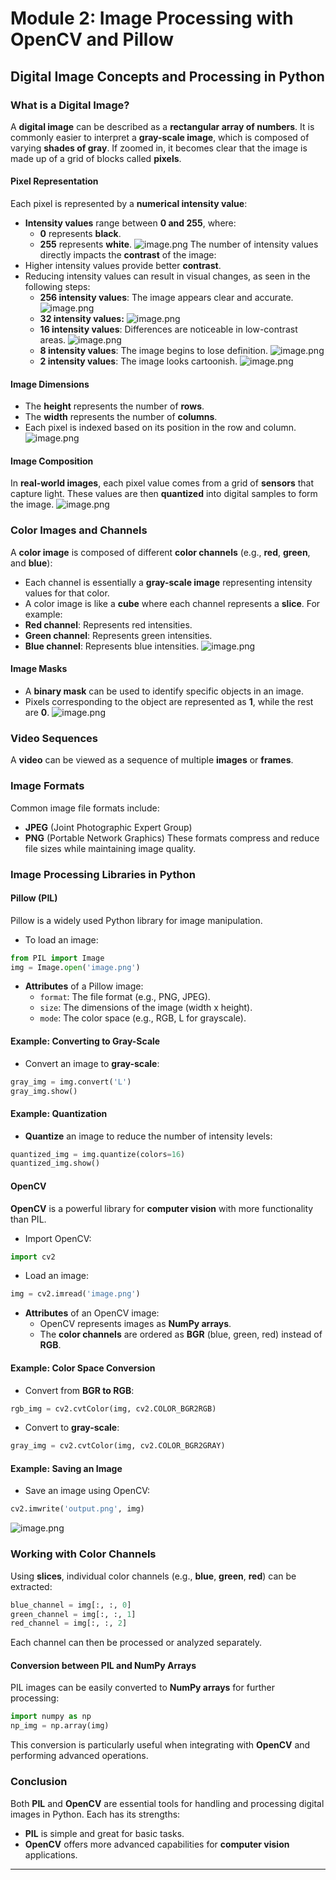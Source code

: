 

# Module 2: Image Processing with OpenCV and Pillow
## Digital Image Concepts and Processing in Python
### What is a Digital Image?
A **digital image** can be described as a **rectangular array of numbers**. It is commonly easier to interpret a **gray-scale image**, which is composed of varying **shades of gray**. If zoomed in, it becomes clear that the image is made up of a grid of blocks called **pixels**.
#### Pixel Representation
Each pixel is represented by a **numerical intensity value**:
- **Intensity values** range between **0 and 255**, where:
	- **0** represents **black**.
	- **255** represents **white**.
![image.png](https://prod-files-secure.s3.us-west-2.amazonaws.com/03e82b26-cccb-4906-bb56-adabcbdc0655/fa1bb4aa-313a-44c2-a7b3-7fa4a8432b08/image.png?X-Amz-Algorithm=AWS4-HMAC-SHA256&X-Amz-Content-Sha256=UNSIGNED-PAYLOAD&X-Amz-Credential=ASIAZI2LB466UGUXQHHP%2F20250128%2Fus-west-2%2Fs3%2Faws4_request&X-Amz-Date=20250128T211332Z&X-Amz-Expires=3600&X-Amz-Security-Token=IQoJb3JpZ2luX2VjEHUaCXVzLXdlc3QtMiJIMEYCIQC1aj2Gvms1hvkza5RvTMcAf0d%2FZch3Yyfy7XY1yOlxeAIhAJg275SFDYHTc6N6iBemWhJoovQ3JVMpDddwx%2BDXBzPUKv8DCH4QABoMNjM3NDIzMTgzODA1Igyuojzo1dme0Iq0ZUsq3AMG%2F27On0u9gFXVM3wM%2FAQVU4JB6fc4OM0VRjmhE%2Fewd80Fi0SSh8BhWAXipnBym6meDRoKi447rYlAJEXMEkYqb%2FwHHk8MP%2FcjebteDb5VQ1v%2FRXbMJN%2FJy1zqla8H1FpTGYVhmuw9vCSDggZejZwK%2BCAQ95uHGHIv%2BUUVM8x1SF6IJn4kZnsOSaxoupabMbBJp9tWrzfZ4HJnGpv1k5YcMdKKt4TeGUjXGowXma9YOco7QcCapZdtqf4ms0zqDSWOTQmlEwNqIt6t%2FY84ZO5CtmhYFoGnm%2B6hjqa4HLESfuTk2thE42H5PJvc1VWX%2B%2FGVzwBZotOIg1PiEn2sJ7f8J%2F9kD%2BU8W%2FpUZKirTnFkoV13kUJWrABZ%2BK6IcRuuZxEPDqGcPv7k98iMY8cbCbmpxJYO57W5RkQBG%2FuPPKLgbg8zC33daM7RuGL5uoRRXHpamm89qgPo33rfY6P2DjzPaWTC7HM3j3AwTxCS06iRYRftBhxwuA8tPYDHbG%2FYR%2Bt%2FlHTjkvf2vkA789GU3TZO3pullxRt2RW185Tv8wjZV3QjfEyiK6CfGz%2FG7egNWDmzJd10N8zlm0TeSEMmxobnbimMDH7NGQiJaA5ZoFwuUqtEemD4h18sN9qmajDb%2BeS8BjqkAW2cAf5ETMgLojBWWur0tmT8GTaBJfCxHBIUO4%2FjspZv31Kj4%2FPZVihP3120JjQUd7qjwkENxEXrdeiVzCWkG%2FN924yDzhF5dH2IGR3KbITmZV7UJZXzSGTmZjaKrxKHonP4i0hP7FiNG%2F%2FGW4PXuiCExrRYy7uuCkYgh9fef%2BKl2xGHw%2Fp1KJsoQj4vb8LwVGhlxJsgXhDjz8O8RvR7n1Em0AFf&X-Amz-Signature=1f6a5413509317a8d0043ac3241873ed94aae217ed2938db21dc1ad44cd61aee&X-Amz-SignedHeaders=host&x-id=GetObject)
The number of intensity values directly impacts the **contrast** of the image:
- Higher intensity values provide better **contrast**.
- Reducing intensity values can result in visual changes, as seen in the following steps:
	- **256 intensity values**: The image appears clear and accurate.
![image.png](https://prod-files-secure.s3.us-west-2.amazonaws.com/03e82b26-cccb-4906-bb56-adabcbdc0655/0de7dfb4-99dc-4b87-8932-5165b3c3b775/image.png?X-Amz-Algorithm=AWS4-HMAC-SHA256&X-Amz-Content-Sha256=UNSIGNED-PAYLOAD&X-Amz-Credential=ASIAZI2LB466YZMD3K7J%2F20250128%2Fus-west-2%2Fs3%2Faws4_request&X-Amz-Date=20250128T211332Z&X-Amz-Expires=3600&X-Amz-Security-Token=IQoJb3JpZ2luX2VjEHUaCXVzLXdlc3QtMiJIMEYCIQCkW%2Bk7SRqjp7300PwyhA4IGcujqjk4D1lD%2FAXEx3Rw1QIhANtmDznWjMdqzSvFy5Dp9tMPosXLuVPzZirL9mpg3c3cKv8DCH0QABoMNjM3NDIzMTgzODA1IgzcyyF0HuTgrgthMjMq3APEhUTwhUjIy14Bebe8yfolf4e8iGQj9xUrEn83BOOYr37yy6dF3f1DvE2FEljwwbRZTcwdVu1SHgj5NsMjvcsuY607fTaqjEOpiU7B2pzyx8QROORe4b6Z6SnfqC0CKS7jF0wa60YCpWaEy4G%2FRGlFm9d9PA36UbFcp9d4sww4F4BBqEE%2FiSVnTlAOcsQ03R8ibt8gnO2W92mQZfCpzI%2FU2h6UU1dmxHdkyXs%2BRI9cinSt3H7nvNiXP4%2B%2FLgYrhEaLq%2Bd4eIcJYnaIyQstJsoyECBu34gO2HUT1ymMVvQvrfLE08K66OsiDJ4JeS6FWmqpwAuruN20zYuX8Cz4QDf18%2BWSBLk5xkjV%2BYQIH7%2FCtKc6vBddoCRlgiFj48BDuE7YK51mCiFxu3HNm4Uf8GEbPvXFK4uIWc8ujNxvr%2FrDU9kGBkcZYqI3AnE8v6v5exWZxuUzJONHl6Pga6K1Wflv8wt4lHXtUtuX4n6xW%2FW%2F%2F18TLEsRTrmBtUm%2B3f7OwvrZtvGA8OKLRGIXeHOvIQkSvRmi7E7yX%2FN9UWfcHCoVstwU%2BgwDhuuhbwYLvjOK26iqNC2oohMitPOnHvMZlAdKAGbOhQACBOuPLLE%2FaZIgF0xOhMX%2BGPofKO8MkzDl%2BeS8BjqkAX7l6W195%2BqUNF9t95yxfFzk3XT0Aun9YodgGVeozqPLVzCRGIab2eZAckKoGzYZB3eK0TGW2b1awPgfTOR%2B8yIukKFo%2Bx0l4PMWKqEZHGWuDx2SIUROtBF1q%2B6SuD7OcZyR39vFcaNS9DNWa1h8ZdlNn7L%2FjKMa1XsbaXleocrliYSQu2BUnNA92nAXBqeIMl5IX2gfvVwmyKhZhY8fwx6yXmmd&X-Amz-Signature=f82bedc3730e29e4c7a1406620766881a673ac3fb5f5d687b7f0da54759002c1&X-Amz-SignedHeaders=host&x-id=GetObject)
	- **32 intensity values:**
![image.png](https://prod-files-secure.s3.us-west-2.amazonaws.com/03e82b26-cccb-4906-bb56-adabcbdc0655/7eb81f08-b190-4c5a-ba2b-2a498a15b2c4/image.png?X-Amz-Algorithm=AWS4-HMAC-SHA256&X-Amz-Content-Sha256=UNSIGNED-PAYLOAD&X-Amz-Credential=ASIAZI2LB466YZMD3K7J%2F20250128%2Fus-west-2%2Fs3%2Faws4_request&X-Amz-Date=20250128T211332Z&X-Amz-Expires=3600&X-Amz-Security-Token=IQoJb3JpZ2luX2VjEHUaCXVzLXdlc3QtMiJIMEYCIQCkW%2Bk7SRqjp7300PwyhA4IGcujqjk4D1lD%2FAXEx3Rw1QIhANtmDznWjMdqzSvFy5Dp9tMPosXLuVPzZirL9mpg3c3cKv8DCH0QABoMNjM3NDIzMTgzODA1IgzcyyF0HuTgrgthMjMq3APEhUTwhUjIy14Bebe8yfolf4e8iGQj9xUrEn83BOOYr37yy6dF3f1DvE2FEljwwbRZTcwdVu1SHgj5NsMjvcsuY607fTaqjEOpiU7B2pzyx8QROORe4b6Z6SnfqC0CKS7jF0wa60YCpWaEy4G%2FRGlFm9d9PA36UbFcp9d4sww4F4BBqEE%2FiSVnTlAOcsQ03R8ibt8gnO2W92mQZfCpzI%2FU2h6UU1dmxHdkyXs%2BRI9cinSt3H7nvNiXP4%2B%2FLgYrhEaLq%2Bd4eIcJYnaIyQstJsoyECBu34gO2HUT1ymMVvQvrfLE08K66OsiDJ4JeS6FWmqpwAuruN20zYuX8Cz4QDf18%2BWSBLk5xkjV%2BYQIH7%2FCtKc6vBddoCRlgiFj48BDuE7YK51mCiFxu3HNm4Uf8GEbPvXFK4uIWc8ujNxvr%2FrDU9kGBkcZYqI3AnE8v6v5exWZxuUzJONHl6Pga6K1Wflv8wt4lHXtUtuX4n6xW%2FW%2F%2F18TLEsRTrmBtUm%2B3f7OwvrZtvGA8OKLRGIXeHOvIQkSvRmi7E7yX%2FN9UWfcHCoVstwU%2BgwDhuuhbwYLvjOK26iqNC2oohMitPOnHvMZlAdKAGbOhQACBOuPLLE%2FaZIgF0xOhMX%2BGPofKO8MkzDl%2BeS8BjqkAX7l6W195%2BqUNF9t95yxfFzk3XT0Aun9YodgGVeozqPLVzCRGIab2eZAckKoGzYZB3eK0TGW2b1awPgfTOR%2B8yIukKFo%2Bx0l4PMWKqEZHGWuDx2SIUROtBF1q%2B6SuD7OcZyR39vFcaNS9DNWa1h8ZdlNn7L%2FjKMa1XsbaXleocrliYSQu2BUnNA92nAXBqeIMl5IX2gfvVwmyKhZhY8fwx6yXmmd&X-Amz-Signature=76fe1d4851862c5d3d558da45910ae5ad70fbdbed294e01482fa864de9829f94&X-Amz-SignedHeaders=host&x-id=GetObject)
	- **16 intensity values**: Differences are noticeable in low-contrast areas.
![image.png](https://prod-files-secure.s3.us-west-2.amazonaws.com/03e82b26-cccb-4906-bb56-adabcbdc0655/6bf56d44-9a14-4b7b-98c2-1f00b8630f0c/image.png?X-Amz-Algorithm=AWS4-HMAC-SHA256&X-Amz-Content-Sha256=UNSIGNED-PAYLOAD&X-Amz-Credential=ASIAZI2LB466YZMD3K7J%2F20250128%2Fus-west-2%2Fs3%2Faws4_request&X-Amz-Date=20250128T211332Z&X-Amz-Expires=3600&X-Amz-Security-Token=IQoJb3JpZ2luX2VjEHUaCXVzLXdlc3QtMiJIMEYCIQCkW%2Bk7SRqjp7300PwyhA4IGcujqjk4D1lD%2FAXEx3Rw1QIhANtmDznWjMdqzSvFy5Dp9tMPosXLuVPzZirL9mpg3c3cKv8DCH0QABoMNjM3NDIzMTgzODA1IgzcyyF0HuTgrgthMjMq3APEhUTwhUjIy14Bebe8yfolf4e8iGQj9xUrEn83BOOYr37yy6dF3f1DvE2FEljwwbRZTcwdVu1SHgj5NsMjvcsuY607fTaqjEOpiU7B2pzyx8QROORe4b6Z6SnfqC0CKS7jF0wa60YCpWaEy4G%2FRGlFm9d9PA36UbFcp9d4sww4F4BBqEE%2FiSVnTlAOcsQ03R8ibt8gnO2W92mQZfCpzI%2FU2h6UU1dmxHdkyXs%2BRI9cinSt3H7nvNiXP4%2B%2FLgYrhEaLq%2Bd4eIcJYnaIyQstJsoyECBu34gO2HUT1ymMVvQvrfLE08K66OsiDJ4JeS6FWmqpwAuruN20zYuX8Cz4QDf18%2BWSBLk5xkjV%2BYQIH7%2FCtKc6vBddoCRlgiFj48BDuE7YK51mCiFxu3HNm4Uf8GEbPvXFK4uIWc8ujNxvr%2FrDU9kGBkcZYqI3AnE8v6v5exWZxuUzJONHl6Pga6K1Wflv8wt4lHXtUtuX4n6xW%2FW%2F%2F18TLEsRTrmBtUm%2B3f7OwvrZtvGA8OKLRGIXeHOvIQkSvRmi7E7yX%2FN9UWfcHCoVstwU%2BgwDhuuhbwYLvjOK26iqNC2oohMitPOnHvMZlAdKAGbOhQACBOuPLLE%2FaZIgF0xOhMX%2BGPofKO8MkzDl%2BeS8BjqkAX7l6W195%2BqUNF9t95yxfFzk3XT0Aun9YodgGVeozqPLVzCRGIab2eZAckKoGzYZB3eK0TGW2b1awPgfTOR%2B8yIukKFo%2Bx0l4PMWKqEZHGWuDx2SIUROtBF1q%2B6SuD7OcZyR39vFcaNS9DNWa1h8ZdlNn7L%2FjKMa1XsbaXleocrliYSQu2BUnNA92nAXBqeIMl5IX2gfvVwmyKhZhY8fwx6yXmmd&X-Amz-Signature=7ee3cf827972af056cab2d070460668fa95f1744e10ba97d5e09ff87287fdffd&X-Amz-SignedHeaders=host&x-id=GetObject)
	- **8 intensity values**: The image begins to lose definition.
![image.png](https://prod-files-secure.s3.us-west-2.amazonaws.com/03e82b26-cccb-4906-bb56-adabcbdc0655/cca05878-ca1a-43e0-8bec-1d146756f9ae/image.png?X-Amz-Algorithm=AWS4-HMAC-SHA256&X-Amz-Content-Sha256=UNSIGNED-PAYLOAD&X-Amz-Credential=ASIAZI2LB466YZMD3K7J%2F20250128%2Fus-west-2%2Fs3%2Faws4_request&X-Amz-Date=20250128T211332Z&X-Amz-Expires=3600&X-Amz-Security-Token=IQoJb3JpZ2luX2VjEHUaCXVzLXdlc3QtMiJIMEYCIQCkW%2Bk7SRqjp7300PwyhA4IGcujqjk4D1lD%2FAXEx3Rw1QIhANtmDznWjMdqzSvFy5Dp9tMPosXLuVPzZirL9mpg3c3cKv8DCH0QABoMNjM3NDIzMTgzODA1IgzcyyF0HuTgrgthMjMq3APEhUTwhUjIy14Bebe8yfolf4e8iGQj9xUrEn83BOOYr37yy6dF3f1DvE2FEljwwbRZTcwdVu1SHgj5NsMjvcsuY607fTaqjEOpiU7B2pzyx8QROORe4b6Z6SnfqC0CKS7jF0wa60YCpWaEy4G%2FRGlFm9d9PA36UbFcp9d4sww4F4BBqEE%2FiSVnTlAOcsQ03R8ibt8gnO2W92mQZfCpzI%2FU2h6UU1dmxHdkyXs%2BRI9cinSt3H7nvNiXP4%2B%2FLgYrhEaLq%2Bd4eIcJYnaIyQstJsoyECBu34gO2HUT1ymMVvQvrfLE08K66OsiDJ4JeS6FWmqpwAuruN20zYuX8Cz4QDf18%2BWSBLk5xkjV%2BYQIH7%2FCtKc6vBddoCRlgiFj48BDuE7YK51mCiFxu3HNm4Uf8GEbPvXFK4uIWc8ujNxvr%2FrDU9kGBkcZYqI3AnE8v6v5exWZxuUzJONHl6Pga6K1Wflv8wt4lHXtUtuX4n6xW%2FW%2F%2F18TLEsRTrmBtUm%2B3f7OwvrZtvGA8OKLRGIXeHOvIQkSvRmi7E7yX%2FN9UWfcHCoVstwU%2BgwDhuuhbwYLvjOK26iqNC2oohMitPOnHvMZlAdKAGbOhQACBOuPLLE%2FaZIgF0xOhMX%2BGPofKO8MkzDl%2BeS8BjqkAX7l6W195%2BqUNF9t95yxfFzk3XT0Aun9YodgGVeozqPLVzCRGIab2eZAckKoGzYZB3eK0TGW2b1awPgfTOR%2B8yIukKFo%2Bx0l4PMWKqEZHGWuDx2SIUROtBF1q%2B6SuD7OcZyR39vFcaNS9DNWa1h8ZdlNn7L%2FjKMa1XsbaXleocrliYSQu2BUnNA92nAXBqeIMl5IX2gfvVwmyKhZhY8fwx6yXmmd&X-Amz-Signature=76ef249556787ab5c80fef0c2c1f474d9670be72bde9977c80ae8f7d1c420cd6&X-Amz-SignedHeaders=host&x-id=GetObject)
	- **2 intensity values**: The image looks cartoonish.
![image.png](https://prod-files-secure.s3.us-west-2.amazonaws.com/03e82b26-cccb-4906-bb56-adabcbdc0655/12da64d7-6b97-44e0-bc2c-52b9c47ce212/image.png?X-Amz-Algorithm=AWS4-HMAC-SHA256&X-Amz-Content-Sha256=UNSIGNED-PAYLOAD&X-Amz-Credential=ASIAZI2LB466YZMD3K7J%2F20250128%2Fus-west-2%2Fs3%2Faws4_request&X-Amz-Date=20250128T211332Z&X-Amz-Expires=3600&X-Amz-Security-Token=IQoJb3JpZ2luX2VjEHUaCXVzLXdlc3QtMiJIMEYCIQCkW%2Bk7SRqjp7300PwyhA4IGcujqjk4D1lD%2FAXEx3Rw1QIhANtmDznWjMdqzSvFy5Dp9tMPosXLuVPzZirL9mpg3c3cKv8DCH0QABoMNjM3NDIzMTgzODA1IgzcyyF0HuTgrgthMjMq3APEhUTwhUjIy14Bebe8yfolf4e8iGQj9xUrEn83BOOYr37yy6dF3f1DvE2FEljwwbRZTcwdVu1SHgj5NsMjvcsuY607fTaqjEOpiU7B2pzyx8QROORe4b6Z6SnfqC0CKS7jF0wa60YCpWaEy4G%2FRGlFm9d9PA36UbFcp9d4sww4F4BBqEE%2FiSVnTlAOcsQ03R8ibt8gnO2W92mQZfCpzI%2FU2h6UU1dmxHdkyXs%2BRI9cinSt3H7nvNiXP4%2B%2FLgYrhEaLq%2Bd4eIcJYnaIyQstJsoyECBu34gO2HUT1ymMVvQvrfLE08K66OsiDJ4JeS6FWmqpwAuruN20zYuX8Cz4QDf18%2BWSBLk5xkjV%2BYQIH7%2FCtKc6vBddoCRlgiFj48BDuE7YK51mCiFxu3HNm4Uf8GEbPvXFK4uIWc8ujNxvr%2FrDU9kGBkcZYqI3AnE8v6v5exWZxuUzJONHl6Pga6K1Wflv8wt4lHXtUtuX4n6xW%2FW%2F%2F18TLEsRTrmBtUm%2B3f7OwvrZtvGA8OKLRGIXeHOvIQkSvRmi7E7yX%2FN9UWfcHCoVstwU%2BgwDhuuhbwYLvjOK26iqNC2oohMitPOnHvMZlAdKAGbOhQACBOuPLLE%2FaZIgF0xOhMX%2BGPofKO8MkzDl%2BeS8BjqkAX7l6W195%2BqUNF9t95yxfFzk3XT0Aun9YodgGVeozqPLVzCRGIab2eZAckKoGzYZB3eK0TGW2b1awPgfTOR%2B8yIukKFo%2Bx0l4PMWKqEZHGWuDx2SIUROtBF1q%2B6SuD7OcZyR39vFcaNS9DNWa1h8ZdlNn7L%2FjKMa1XsbaXleocrliYSQu2BUnNA92nAXBqeIMl5IX2gfvVwmyKhZhY8fwx6yXmmd&X-Amz-Signature=7ba9dbb9081c6cdba1409bae4923de24a12bc295ff5bc457b202c43aea26d756&X-Amz-SignedHeaders=host&x-id=GetObject)
#### Image Dimensions
- The **height** represents the number of **rows**.
- The **width** represents the number of **columns**.
- Each pixel is indexed based on its position in the row and column.
![image.png](https://prod-files-secure.s3.us-west-2.amazonaws.com/03e82b26-cccb-4906-bb56-adabcbdc0655/ff056335-e79e-4491-b508-30cd45b6c194/image.png?X-Amz-Algorithm=AWS4-HMAC-SHA256&X-Amz-Content-Sha256=UNSIGNED-PAYLOAD&X-Amz-Credential=ASIAZI2LB466UGUXQHHP%2F20250128%2Fus-west-2%2Fs3%2Faws4_request&X-Amz-Date=20250128T211332Z&X-Amz-Expires=3600&X-Amz-Security-Token=IQoJb3JpZ2luX2VjEHUaCXVzLXdlc3QtMiJIMEYCIQC1aj2Gvms1hvkza5RvTMcAf0d%2FZch3Yyfy7XY1yOlxeAIhAJg275SFDYHTc6N6iBemWhJoovQ3JVMpDddwx%2BDXBzPUKv8DCH4QABoMNjM3NDIzMTgzODA1Igyuojzo1dme0Iq0ZUsq3AMG%2F27On0u9gFXVM3wM%2FAQVU4JB6fc4OM0VRjmhE%2Fewd80Fi0SSh8BhWAXipnBym6meDRoKi447rYlAJEXMEkYqb%2FwHHk8MP%2FcjebteDb5VQ1v%2FRXbMJN%2FJy1zqla8H1FpTGYVhmuw9vCSDggZejZwK%2BCAQ95uHGHIv%2BUUVM8x1SF6IJn4kZnsOSaxoupabMbBJp9tWrzfZ4HJnGpv1k5YcMdKKt4TeGUjXGowXma9YOco7QcCapZdtqf4ms0zqDSWOTQmlEwNqIt6t%2FY84ZO5CtmhYFoGnm%2B6hjqa4HLESfuTk2thE42H5PJvc1VWX%2B%2FGVzwBZotOIg1PiEn2sJ7f8J%2F9kD%2BU8W%2FpUZKirTnFkoV13kUJWrABZ%2BK6IcRuuZxEPDqGcPv7k98iMY8cbCbmpxJYO57W5RkQBG%2FuPPKLgbg8zC33daM7RuGL5uoRRXHpamm89qgPo33rfY6P2DjzPaWTC7HM3j3AwTxCS06iRYRftBhxwuA8tPYDHbG%2FYR%2Bt%2FlHTjkvf2vkA789GU3TZO3pullxRt2RW185Tv8wjZV3QjfEyiK6CfGz%2FG7egNWDmzJd10N8zlm0TeSEMmxobnbimMDH7NGQiJaA5ZoFwuUqtEemD4h18sN9qmajDb%2BeS8BjqkAW2cAf5ETMgLojBWWur0tmT8GTaBJfCxHBIUO4%2FjspZv31Kj4%2FPZVihP3120JjQUd7qjwkENxEXrdeiVzCWkG%2FN924yDzhF5dH2IGR3KbITmZV7UJZXzSGTmZjaKrxKHonP4i0hP7FiNG%2F%2FGW4PXuiCExrRYy7uuCkYgh9fef%2BKl2xGHw%2Fp1KJsoQj4vb8LwVGhlxJsgXhDjz8O8RvR7n1Em0AFf&X-Amz-Signature=53e6cf00e90dbe214d1b661cca4ebe9588694d9f308a010b4384e2595dfba9c0&X-Amz-SignedHeaders=host&x-id=GetObject)
#### Image Composition
In **real-world images**, each pixel value comes from a grid of **sensors** that capture light. These values are then **quantized** into digital samples to form the image.
![image.png](https://prod-files-secure.s3.us-west-2.amazonaws.com/03e82b26-cccb-4906-bb56-adabcbdc0655/0c721ea0-409b-4d32-b630-a00d6f170d18/image.png?X-Amz-Algorithm=AWS4-HMAC-SHA256&X-Amz-Content-Sha256=UNSIGNED-PAYLOAD&X-Amz-Credential=ASIAZI2LB466UGUXQHHP%2F20250128%2Fus-west-2%2Fs3%2Faws4_request&X-Amz-Date=20250128T211332Z&X-Amz-Expires=3600&X-Amz-Security-Token=IQoJb3JpZ2luX2VjEHUaCXVzLXdlc3QtMiJIMEYCIQC1aj2Gvms1hvkza5RvTMcAf0d%2FZch3Yyfy7XY1yOlxeAIhAJg275SFDYHTc6N6iBemWhJoovQ3JVMpDddwx%2BDXBzPUKv8DCH4QABoMNjM3NDIzMTgzODA1Igyuojzo1dme0Iq0ZUsq3AMG%2F27On0u9gFXVM3wM%2FAQVU4JB6fc4OM0VRjmhE%2Fewd80Fi0SSh8BhWAXipnBym6meDRoKi447rYlAJEXMEkYqb%2FwHHk8MP%2FcjebteDb5VQ1v%2FRXbMJN%2FJy1zqla8H1FpTGYVhmuw9vCSDggZejZwK%2BCAQ95uHGHIv%2BUUVM8x1SF6IJn4kZnsOSaxoupabMbBJp9tWrzfZ4HJnGpv1k5YcMdKKt4TeGUjXGowXma9YOco7QcCapZdtqf4ms0zqDSWOTQmlEwNqIt6t%2FY84ZO5CtmhYFoGnm%2B6hjqa4HLESfuTk2thE42H5PJvc1VWX%2B%2FGVzwBZotOIg1PiEn2sJ7f8J%2F9kD%2BU8W%2FpUZKirTnFkoV13kUJWrABZ%2BK6IcRuuZxEPDqGcPv7k98iMY8cbCbmpxJYO57W5RkQBG%2FuPPKLgbg8zC33daM7RuGL5uoRRXHpamm89qgPo33rfY6P2DjzPaWTC7HM3j3AwTxCS06iRYRftBhxwuA8tPYDHbG%2FYR%2Bt%2FlHTjkvf2vkA789GU3TZO3pullxRt2RW185Tv8wjZV3QjfEyiK6CfGz%2FG7egNWDmzJd10N8zlm0TeSEMmxobnbimMDH7NGQiJaA5ZoFwuUqtEemD4h18sN9qmajDb%2BeS8BjqkAW2cAf5ETMgLojBWWur0tmT8GTaBJfCxHBIUO4%2FjspZv31Kj4%2FPZVihP3120JjQUd7qjwkENxEXrdeiVzCWkG%2FN924yDzhF5dH2IGR3KbITmZV7UJZXzSGTmZjaKrxKHonP4i0hP7FiNG%2F%2FGW4PXuiCExrRYy7uuCkYgh9fef%2BKl2xGHw%2Fp1KJsoQj4vb8LwVGhlxJsgXhDjz8O8RvR7n1Em0AFf&X-Amz-Signature=44faf5de4ad96507ed4a31d48fd65c952d79766a8c700c08b3e54b4687ca3885&X-Amz-SignedHeaders=host&x-id=GetObject)
### Color Images and Channels
A **color image** is composed of different **color channels** (e.g., **red**, **green**, and **blue**):
- Each channel is essentially a **gray-scale image** representing intensity values for that color.
- A color image is like a **cube** where each channel represents a **slice**.
For example:
- **Red channel**: Represents red intensities.
- **Green channel**: Represents green intensities.
- **Blue channel**: Represents blue intensities.
![image.png](https://prod-files-secure.s3.us-west-2.amazonaws.com/03e82b26-cccb-4906-bb56-adabcbdc0655/c0cc17c9-842f-413f-82e8-f3f44278cf74/image.png?X-Amz-Algorithm=AWS4-HMAC-SHA256&X-Amz-Content-Sha256=UNSIGNED-PAYLOAD&X-Amz-Credential=ASIAZI2LB466UGUXQHHP%2F20250128%2Fus-west-2%2Fs3%2Faws4_request&X-Amz-Date=20250128T211332Z&X-Amz-Expires=3600&X-Amz-Security-Token=IQoJb3JpZ2luX2VjEHUaCXVzLXdlc3QtMiJIMEYCIQC1aj2Gvms1hvkza5RvTMcAf0d%2FZch3Yyfy7XY1yOlxeAIhAJg275SFDYHTc6N6iBemWhJoovQ3JVMpDddwx%2BDXBzPUKv8DCH4QABoMNjM3NDIzMTgzODA1Igyuojzo1dme0Iq0ZUsq3AMG%2F27On0u9gFXVM3wM%2FAQVU4JB6fc4OM0VRjmhE%2Fewd80Fi0SSh8BhWAXipnBym6meDRoKi447rYlAJEXMEkYqb%2FwHHk8MP%2FcjebteDb5VQ1v%2FRXbMJN%2FJy1zqla8H1FpTGYVhmuw9vCSDggZejZwK%2BCAQ95uHGHIv%2BUUVM8x1SF6IJn4kZnsOSaxoupabMbBJp9tWrzfZ4HJnGpv1k5YcMdKKt4TeGUjXGowXma9YOco7QcCapZdtqf4ms0zqDSWOTQmlEwNqIt6t%2FY84ZO5CtmhYFoGnm%2B6hjqa4HLESfuTk2thE42H5PJvc1VWX%2B%2FGVzwBZotOIg1PiEn2sJ7f8J%2F9kD%2BU8W%2FpUZKirTnFkoV13kUJWrABZ%2BK6IcRuuZxEPDqGcPv7k98iMY8cbCbmpxJYO57W5RkQBG%2FuPPKLgbg8zC33daM7RuGL5uoRRXHpamm89qgPo33rfY6P2DjzPaWTC7HM3j3AwTxCS06iRYRftBhxwuA8tPYDHbG%2FYR%2Bt%2FlHTjkvf2vkA789GU3TZO3pullxRt2RW185Tv8wjZV3QjfEyiK6CfGz%2FG7egNWDmzJd10N8zlm0TeSEMmxobnbimMDH7NGQiJaA5ZoFwuUqtEemD4h18sN9qmajDb%2BeS8BjqkAW2cAf5ETMgLojBWWur0tmT8GTaBJfCxHBIUO4%2FjspZv31Kj4%2FPZVihP3120JjQUd7qjwkENxEXrdeiVzCWkG%2FN924yDzhF5dH2IGR3KbITmZV7UJZXzSGTmZjaKrxKHonP4i0hP7FiNG%2F%2FGW4PXuiCExrRYy7uuCkYgh9fef%2BKl2xGHw%2Fp1KJsoQj4vb8LwVGhlxJsgXhDjz8O8RvR7n1Em0AFf&X-Amz-Signature=be2da0252f3eb22e894d4f5cc4a73deb5f408403c892f73602e349994bd915b2&X-Amz-SignedHeaders=host&x-id=GetObject)
#### Image Masks
- A **binary mask** can be used to identify specific objects in an image.
- Pixels corresponding to the object are represented as **1**, while the rest are **0**.
![image.png](https://prod-files-secure.s3.us-west-2.amazonaws.com/03e82b26-cccb-4906-bb56-adabcbdc0655/667eab4d-d19d-4618-81d0-663b6beb002c/image.png?X-Amz-Algorithm=AWS4-HMAC-SHA256&X-Amz-Content-Sha256=UNSIGNED-PAYLOAD&X-Amz-Credential=ASIAZI2LB466UGUXQHHP%2F20250128%2Fus-west-2%2Fs3%2Faws4_request&X-Amz-Date=20250128T211332Z&X-Amz-Expires=3600&X-Amz-Security-Token=IQoJb3JpZ2luX2VjEHUaCXVzLXdlc3QtMiJIMEYCIQC1aj2Gvms1hvkza5RvTMcAf0d%2FZch3Yyfy7XY1yOlxeAIhAJg275SFDYHTc6N6iBemWhJoovQ3JVMpDddwx%2BDXBzPUKv8DCH4QABoMNjM3NDIzMTgzODA1Igyuojzo1dme0Iq0ZUsq3AMG%2F27On0u9gFXVM3wM%2FAQVU4JB6fc4OM0VRjmhE%2Fewd80Fi0SSh8BhWAXipnBym6meDRoKi447rYlAJEXMEkYqb%2FwHHk8MP%2FcjebteDb5VQ1v%2FRXbMJN%2FJy1zqla8H1FpTGYVhmuw9vCSDggZejZwK%2BCAQ95uHGHIv%2BUUVM8x1SF6IJn4kZnsOSaxoupabMbBJp9tWrzfZ4HJnGpv1k5YcMdKKt4TeGUjXGowXma9YOco7QcCapZdtqf4ms0zqDSWOTQmlEwNqIt6t%2FY84ZO5CtmhYFoGnm%2B6hjqa4HLESfuTk2thE42H5PJvc1VWX%2B%2FGVzwBZotOIg1PiEn2sJ7f8J%2F9kD%2BU8W%2FpUZKirTnFkoV13kUJWrABZ%2BK6IcRuuZxEPDqGcPv7k98iMY8cbCbmpxJYO57W5RkQBG%2FuPPKLgbg8zC33daM7RuGL5uoRRXHpamm89qgPo33rfY6P2DjzPaWTC7HM3j3AwTxCS06iRYRftBhxwuA8tPYDHbG%2FYR%2Bt%2FlHTjkvf2vkA789GU3TZO3pullxRt2RW185Tv8wjZV3QjfEyiK6CfGz%2FG7egNWDmzJd10N8zlm0TeSEMmxobnbimMDH7NGQiJaA5ZoFwuUqtEemD4h18sN9qmajDb%2BeS8BjqkAW2cAf5ETMgLojBWWur0tmT8GTaBJfCxHBIUO4%2FjspZv31Kj4%2FPZVihP3120JjQUd7qjwkENxEXrdeiVzCWkG%2FN924yDzhF5dH2IGR3KbITmZV7UJZXzSGTmZjaKrxKHonP4i0hP7FiNG%2F%2FGW4PXuiCExrRYy7uuCkYgh9fef%2BKl2xGHw%2Fp1KJsoQj4vb8LwVGhlxJsgXhDjz8O8RvR7n1Em0AFf&X-Amz-Signature=c606c92c0cc34e3190c1b23ce28d759167b6793a918608da532cd6c48e2ca1cb&X-Amz-SignedHeaders=host&x-id=GetObject)
### Video Sequences
A **video** can be viewed as a sequence of multiple **images** or **frames**.
### Image Formats
Common image file formats include:
- **JPEG** (Joint Photographic Expert Group)
- **PNG** (Portable Network Graphics)
These formats compress and reduce file sizes while maintaining image quality.
### Image Processing Libraries in Python
#### Pillow (PIL)
Pillow is a widely used Python library for image manipulation.
- To load an image:
```python
from PIL import Image
img = Image.open('image.png')
```
- **Attributes** of a Pillow image:
	- `format`: The file format (e.g., PNG, JPEG).
	- `size`: The dimensions of the image (width x height).
	- `mode`: The color space (e.g., RGB, L for grayscale).
#### Example: Converting to Gray-Scale
- Convert an image to **gray-scale**:
```python
gray_img = img.convert('L')
gray_img.show()
```
#### Example: Quantization
- **Quantize** an image to reduce the number of intensity levels:
```python
quantized_img = img.quantize(colors=16)
quantized_img.show()
```
#### OpenCV
**OpenCV** is a powerful library for **computer vision** with more functionality than PIL.
- Import OpenCV:
```python
import cv2
```
- Load an image:
```python
img = cv2.imread('image.png')
```
- **Attributes** of an OpenCV image:
	- OpenCV represents images as **NumPy arrays**.
	- The **color channels** are ordered as **BGR** (blue, green, red) instead of **RGB**.
#### Example: Color Space Conversion
- Convert from **BGR to RGB**:
```python
rgb_img = cv2.cvtColor(img, cv2.COLOR_BGR2RGB)
```
- Convert to **gray-scale**:
```python
gray_img = cv2.cvtColor(img, cv2.COLOR_BGR2GRAY)
```
#### Example: Saving an Image
- Save an image using OpenCV:
```python
cv2.imwrite('output.png', img)
```
![image.png](https://prod-files-secure.s3.us-west-2.amazonaws.com/03e82b26-cccb-4906-bb56-adabcbdc0655/25fcc977-54ea-484c-997e-9b6bd016f347/image.png?X-Amz-Algorithm=AWS4-HMAC-SHA256&X-Amz-Content-Sha256=UNSIGNED-PAYLOAD&X-Amz-Credential=ASIAZI2LB466UGUXQHHP%2F20250128%2Fus-west-2%2Fs3%2Faws4_request&X-Amz-Date=20250128T211332Z&X-Amz-Expires=3600&X-Amz-Security-Token=IQoJb3JpZ2luX2VjEHUaCXVzLXdlc3QtMiJIMEYCIQC1aj2Gvms1hvkza5RvTMcAf0d%2FZch3Yyfy7XY1yOlxeAIhAJg275SFDYHTc6N6iBemWhJoovQ3JVMpDddwx%2BDXBzPUKv8DCH4QABoMNjM3NDIzMTgzODA1Igyuojzo1dme0Iq0ZUsq3AMG%2F27On0u9gFXVM3wM%2FAQVU4JB6fc4OM0VRjmhE%2Fewd80Fi0SSh8BhWAXipnBym6meDRoKi447rYlAJEXMEkYqb%2FwHHk8MP%2FcjebteDb5VQ1v%2FRXbMJN%2FJy1zqla8H1FpTGYVhmuw9vCSDggZejZwK%2BCAQ95uHGHIv%2BUUVM8x1SF6IJn4kZnsOSaxoupabMbBJp9tWrzfZ4HJnGpv1k5YcMdKKt4TeGUjXGowXma9YOco7QcCapZdtqf4ms0zqDSWOTQmlEwNqIt6t%2FY84ZO5CtmhYFoGnm%2B6hjqa4HLESfuTk2thE42H5PJvc1VWX%2B%2FGVzwBZotOIg1PiEn2sJ7f8J%2F9kD%2BU8W%2FpUZKirTnFkoV13kUJWrABZ%2BK6IcRuuZxEPDqGcPv7k98iMY8cbCbmpxJYO57W5RkQBG%2FuPPKLgbg8zC33daM7RuGL5uoRRXHpamm89qgPo33rfY6P2DjzPaWTC7HM3j3AwTxCS06iRYRftBhxwuA8tPYDHbG%2FYR%2Bt%2FlHTjkvf2vkA789GU3TZO3pullxRt2RW185Tv8wjZV3QjfEyiK6CfGz%2FG7egNWDmzJd10N8zlm0TeSEMmxobnbimMDH7NGQiJaA5ZoFwuUqtEemD4h18sN9qmajDb%2BeS8BjqkAW2cAf5ETMgLojBWWur0tmT8GTaBJfCxHBIUO4%2FjspZv31Kj4%2FPZVihP3120JjQUd7qjwkENxEXrdeiVzCWkG%2FN924yDzhF5dH2IGR3KbITmZV7UJZXzSGTmZjaKrxKHonP4i0hP7FiNG%2F%2FGW4PXuiCExrRYy7uuCkYgh9fef%2BKl2xGHw%2Fp1KJsoQj4vb8LwVGhlxJsgXhDjz8O8RvR7n1Em0AFf&X-Amz-Signature=5af46da3fa5b3396565dd75586e1283c357d10d68976f89a08e382b4c1ff5bba&X-Amz-SignedHeaders=host&x-id=GetObject)
### Working with Color Channels
Using **slices**, individual color channels (e.g., **blue**, **green**, **red**) can be extracted:
```python
blue_channel = img[:, :, 0]
green_channel = img[:, :, 1]
red_channel = img[:, :, 2]
```
Each channel can then be processed or analyzed separately.
#### Conversion between PIL and NumPy Arrays
PIL images can be easily converted to **NumPy arrays** for further processing:
```python
import numpy as np
np_img = np.array(img)
```
This conversion is particularly useful when integrating with **OpenCV** and performing advanced operations.
### Conclusion
Both **PIL** and **OpenCV** are essential tools for handling and processing digital images in Python. Each has its strengths:
- **PIL** is simple and great for basic tasks.
- **OpenCV** offers more advanced capabilities for **computer vision** applications.
___


